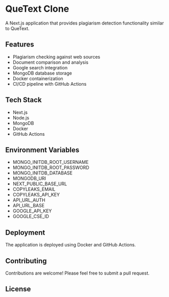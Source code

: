 
# QueText Clone

A Next.js application that provides plagiarism detection functionality similar to QueText.

## Features

- Plagiarism checking against web sources
- Document comparison and analysis
- Google search integration
- MongoDB database storage
- Docker containerization
- CI/CD pipeline with GitHub Actions

## Tech Stack

- Next.js 
- Node.js
- MongoDB
- Docker
- GitHub Actions

## Environment Variables


- MONGO_INITDB_ROOT_USERNAME
- MONGO_INITDB_ROOT_PASSWORD
- MONGO_INITDB_DATABASE
- MONGODB_URI
- NEXT_PUBLIC_BASE_URL
- COPYLEAKS_EMAIL
- COPYLEAKS_API_KEY
- API_URL_AUTH
- API_URL_BASE
- GOOGLE_API_KEY
- GOOGLE_CSE_ID


## Deployment

The application is deployed using Docker and GitHub Actions.

## Contributing

Contributions are welcome! Please feel free to submit a pull request.

## License